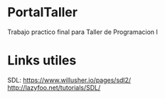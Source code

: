 # PortalTaller
Trabajo practico final para Taller de Programacion I

# Links utiles
SDL:
https://www.willusher.io/pages/sdl2/  
http://lazyfoo.net/tutorials/SDL/
